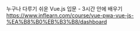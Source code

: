 누구나 다루기 쉬운 Vue.js 입문 - 3시간 안에 배우기
https://www.inflearn.com/course/vue-pwa-vue-js-%EA%B8%B0%EB%B3%B8/dashboard